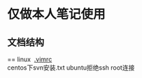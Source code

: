 仅做本人笔记使用
===

文档结构
--
==
linux
  <a href='https://github.com/zhong1/note/blob/master/linux/.vimrc'>.vimrc</a></br>
  centos下svn安装.txt
  ubuntu拒绝ssh root连接
